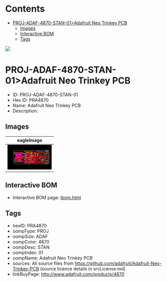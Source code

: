 



Contents
========

* [PROJ-ADAF-4870-STAN-01>Adafruit Neo Trinkey PCB](#proj-adaf-4870-stan-01adafruit-neo-trinkey-pcb)
	* [Images](#images)
	* [Interactive BOM](#interactive-bom)
	* [Tags](#tags)
  
![][im]
# PROJ-ADAF-4870-STAN-01>Adafruit Neo Trinkey PCB

- ID: PROJ-ADAF-4870-STAN-01
- Hex ID: PRA4870
- Name: Adafruit Neo Trinkey PCB
- Description: 

## Images
  
  

|eagleImage|
| :---: |
|[![eagleImage](eagleImage_140.png)](eagleImage_600.png)|

## Interactive BOM

- Interactive BOM page: [ibom.html](kicad/bom/ibom.html)

## Tags

- hexID: PRA4870
- oompType: PROJ
- oompSize: ADAF
- oompColor: 4870
- oompDesc: STAN
- oompIndex: 01
- oompName: Adafruit Neo Trinkey PCB
- sources: All source files from https://github.com/adafruit/Adafruit-Neo-Trinkey-PCB (source licence details in srcLicense.md)
- linkBuyPage: http://www.adafruit.com/products/4870



[im]: eagleImage_450.png
